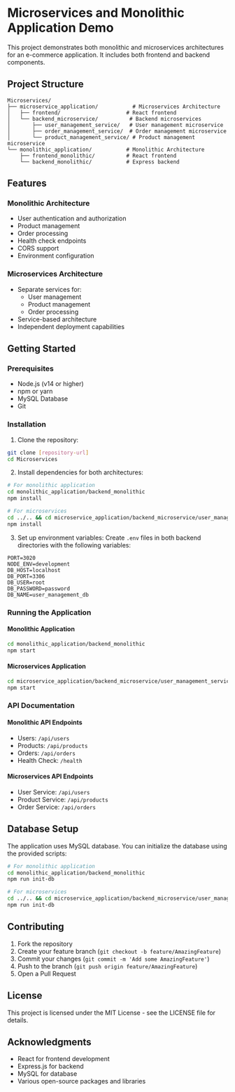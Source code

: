 # Microservices and Monolithic Application Demo

This project demonstrates both monolithic and microservices architectures for an e-commerce application. It includes both frontend and backend components.

## Project Structure

```
Microservices/
├── microservice_application/           # Microservices Architecture
│   ├── frontend/                     # React frontend
│   └── backend_microservice/          # Backend microservices
│       ├── user_management_service/   # User management microservice
│       ├── order_management_service/  # Order management microservice
│       └── product_management_service/ # Product management microservice
└── monolithic_application/           # Monolithic Architecture
    ├── frontend_monolithic/          # React frontend
    └── backend_monolithic/           # Express backend
```

## Features

### Monolithic Architecture
- User authentication and authorization
- Product management
- Order processing
- Health check endpoints
- CORS support
- Environment configuration

### Microservices Architecture
- Separate services for:
  - User management
  - Product management
  - Order processing
- Service-based architecture
- Independent deployment capabilities

## Getting Started

### Prerequisites
- Node.js (v14 or higher)
- npm or yarn
- MySQL Database
- Git

### Installation

1. Clone the repository:
```bash
git clone [repository-url]
cd Microservices
```

2. Install dependencies for both architectures:
```bash
# For monolithic application
cd monolithic_application/backend_monolithic
npm install

# For microservices
cd ../.. && cd microservice_application/backend_microservice/user_management_service
npm install
```

3. Set up environment variables:
Create `.env` files in both backend directories with the following variables:
```env
PORT=3020
NODE_ENV=development
DB_HOST=localhost
DB_PORT=3306
DB_USER=root
DB_PASSWORD=password
DB_NAME=user_management_db
```

### Running the Application

#### Monolithic Application
```bash
cd monolithic_application/backend_monolithic
npm start
```

#### Microservices Application
```bash
cd microservice_application/backend_microservice/user_management_service
npm start
```

### API Documentation

#### Monolithic API Endpoints
- Users: `/api/users`
- Products: `/api/products`
- Orders: `/api/orders`
- Health Check: `/health`

#### Microservices API Endpoints
- User Service: `/api/users`
- Product Service: `/api/products`
- Order Service: `/api/orders`

## Database Setup

The application uses MySQL database. You can initialize the database using the provided scripts:

```bash
# For monolithic application
cd monolithic_application/backend_monolithic
npm run init-db

# For microservices
cd ../.. && cd microservice_application/backend_microservice/user_management_service
npm run init-db
```

## Contributing

1. Fork the repository
2. Create your feature branch (`git checkout -b feature/AmazingFeature`)
3. Commit your changes (`git commit -m 'Add some AmazingFeature'`)
4. Push to the branch (`git push origin feature/AmazingFeature`)
5. Open a Pull Request

## License

This project is licensed under the MIT License - see the LICENSE file for details.

## Acknowledgments

- React for frontend development
- Express.js for backend
- MySQL for database
- Various open-source packages and libraries
